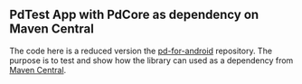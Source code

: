 ## PdTest App with PdCore as dependency on Maven Central
The code here is a reduced version the [pd-for-android](https://github.com/libpd/pd-for-android) repository.
The purpose is to test and show how the library can used as a dependency from [Maven Central](https://search.maven.org/artifact/io.github.libpd.android/pd-core).
